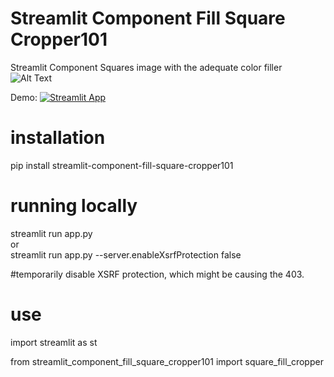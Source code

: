 # Streamlit Component Fill Square Cropper101  
Streamlit Component Squares image with the adequate color filler  
![Alt Text](https://github.com/webdevserv/streamlit_component_fill_square_cropper101/blob/f6772817321ed43baa7f238f53f6b3613700597a/images/add.JPG)  

Demo: [![Streamlit App](https://static.streamlit.io/badges/streamlit_badge_black_white.svg)](https://webdevserv-portfolio-idoia-icodeidoia-portfolio-9kblei.streamlit.app/a_LIVE_Square_Filler_app)  

# installation

pip install streamlit-component-fill-square-cropper101

# running locally

streamlit run app.py  
or  
streamlit run app.py --server.enableXsrfProtection false  

#temporarily disable XSRF protection, which might be causing the 403.  

# use

import streamlit as st  


from streamlit_component_fill_square_cropper101 import square_fill_cropper  